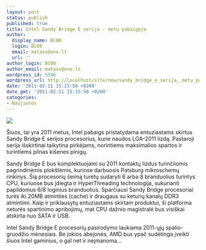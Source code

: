 ```yaml
---
layout: post
status: publish
published: true
title: Intel Sandy Bridge E serija - metų pabaigoje
author:
  display_name: BC00
  login: BC00
  email: matasx@one.lt
  url: ''
author_login: BC00
author_email: matasx@one.lt
wordpress_id: 5546
wordpress_url: http://localhost/site/new/sandy_bridge_e_serija__metu_pabaigoje/
date: '2011-02-11 15:15:50 +0200'
date_gmt: '2011-02-11 15:15:50 +0200'
categories:
- Naujienos
---
```

<div class="imgright"><img src="http://technews.lt/upload/350x-SandyBridge-logo.jpg"  /></div>
<p>Šiuos, tai yra 2011 metus, Intel pabaigs pristatydama entuziastams skirtus Sandy Bridge E serijos procesorius, kurie naudos LGA-2011 lizdą. Pastaroji serija išskirtinai taikytina pirkėjams, norintiems maksimalios spartos ir turintiems pilnas kišenes pinigų.</p>
<p>Sandy Bridge E bus komplektuojami su 2011 kontaktų lizdus turinčiiomis pagrindinėmis plokštėmis, kuriose darbuosis Patsburg mikroschemų rinkinys. Šią procesorių šeimą turėtų sudaryti 6 arba 8 branduolius turintys CPU, kuriuose bus įdiegta ir HyperThreading technologija, sukurianti papildomus 6/8 loginius branduolius. Sparčiausi Sandy Bridge procesoriai turės iki 20MB atminties (cache) ir draugaus su keturių kanalų DDR3 atmintimi. Kaip ir priklausytų entuziastams skirtam produktui, ši platforma neturės spartinimo apribojimų, mat CPU dažnio magistralė bus visiškai atskirta nuo SATA ir USB.</p>
<p>Intel Sandy Bridge E procesorių pasirodymo laukiama 2011-ųjų spalio-gruodžio mėnesiais. Be jokios abejonės, AMD bus ypač sudėtinga įveikti šiuos Intel gaminius, o gal net ir neįmanoma...</p>
